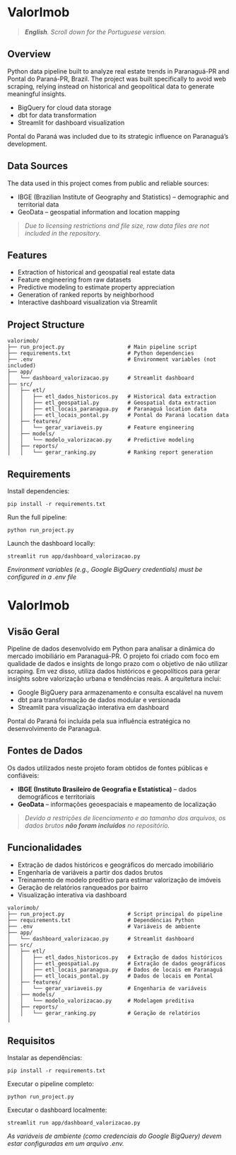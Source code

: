 # ValorImob
>_**English**. Scroll down for the Portuguese version._
## Overview
Python data pipeline built to analyze real estate trends in Paranaguá-PR and Pontal do Paraná-PR, Brazil.
The project was built specifically to avoid web scraping, relying instead on historical and geopolitical data to generate meaningful insights.

- BigQuery for cloud data storage
- dbt for data transformation
- Streamlit for dashboard visualization

Pontal do Paraná was included due to its strategic influence on Paranaguá’s development.




## Data Sources
The data used in this project comes from public and reliable sources:
- IBGE (Brazilian Institute of Geography and Statistics) – demographic and territorial data
- GeoData – geospatial information and location mapping
>_Due to licensing restrictions and file size, raw data files are not included in the repository._


## Features
- Extraction of historical and geospatial real estate data
- Feature engineering from raw datasets
- Predictive modeling to estimate property appreciation
- Generation of ranked reports by neighborhood
- Interactive dashboard visualization via Streamlit

## Project Structure
```plaintext
valorimob/
├── run_project.py                    # Main pipeline script
├── requirements.txt                  # Python dependencies
├── .env                              # Environment variables (not included)
├── app/
│   └── dashboard_valorizacao.py      # Streamlit dashboard
├── src/
│   ├── etl/
│   │   ├── etl_dados_historicos.py   # Historical data extraction
│   │   ├── etl_geospatial.py         # Geospatial data extraction
│   │   ├── etl_locais_paranagua.py   # Paranaguá location data
│   │   ├── etl_locais_pontal.py      # Pontal do Paraná location data
│   ├── features/
│   │   └── gerar_variaveis.py        # Feature engineering
│   ├── models/
│   │   └── modelo_valorizacao.py     # Predictive modeling
│   ├── reports/
│   │   └── gerar_ranking.py          # Ranking report generation
```
## Requirements
Install dependencies:
```plaintext
pip install -r requirements.txt
```

Run the full pipeline:
```plaintext
python run_project.py
```

Launch the dashboard locally:
```plaintext
streamlit run app/dashboard_valorizacao.py
```

_Environment variables (e.g., Google BigQuery credentials) must be configured in a .env file_



# ValorImob

## Visão Geral

Pipeline de dados desenvolvido em Python para analisar a dinâmica do mercado imobiliário em Paranaguá-PR.
O projeto foi criado com foco em qualidade de dados e insights de longo prazo com o objetivo de não utilizar scraping. Em vez disso, utiliza dados históricos e geopolíticos para gerar insights sobre valorização urbana e tendências reais.
A arquitetura inclui:
- Google BigQuery para armazenamento e consulta escalável na nuvem
- dbt para transformação de dados modular e versionada
- Streamlit para visualização interativa em dashboard

Pontal do Paraná foi incluída pela sua influência estratégica no desenvolvimento de Paranaguá.



## Fontes de Dados

Os dados utilizados neste projeto foram obtidos de fontes públicas e confiáveis:

- **IBGE (Instituto Brasileiro de Geografia e Estatística)** – dados demográficos e territoriais
- **GeoData** – informações geoespaciais e mapeamento de localização

>_Devido a restrições de licenciamento e ao tamanho dos arquivos, os dados brutos **não foram incluídos** no repositório._

## Funcionalidades

- Extração de dados históricos e geográficos do mercado imobiliário
- Engenharia de variáveis a partir dos dados brutos
- Treinamento de modelo preditivo para estimar valorização de imóveis
- Geração de relatórios ranqueados por bairro
- Visualização interativa via dashboard

```plaintext
valorimob/
├── run_project.py                    # Script principal do pipeline
├── requirements.txt                  # Dependências Python
├── .env                              # Variáveis de ambiente
├── app/
│   └── dashboard_valorizacao.py      # Streamlit dashboard
├── src/
│   ├── etl/
│   │   ├── etl_dados_historicos.py   # Extração de dados históricos
│   │   ├── etl_geospatial.py         # Extração de dados geográficos
│   │   ├── etl_locais_paranagua.py   # Dados de locais em Paranaguá
│   │   ├── etl_locais_pontal.py      # Dados de locais em Pontal
│   ├── features/
│   │   └── gerar_variaveis.py        # Engenharia de variáveis
│   ├── models/
│   │   └── modelo_valorizacao.py     # Modelagem preditiva
│   ├── reports/
│   │   └── gerar_ranking.py          # Geração de relatórios
│  
```
## Requisitos

Instalar as dependências:
```plaintext
pip install -r requirements.txt
```

Executar o pipeline completo:
```plaintext
python run_project.py
```

Executar o dashboard localmente:
```plaintext
streamlit run app/dashboard_valorizacao.py
```

_As variáveis de ambiente (como credenciais do Google BigQuery) devem estar configuradas em um arquivo .env._











